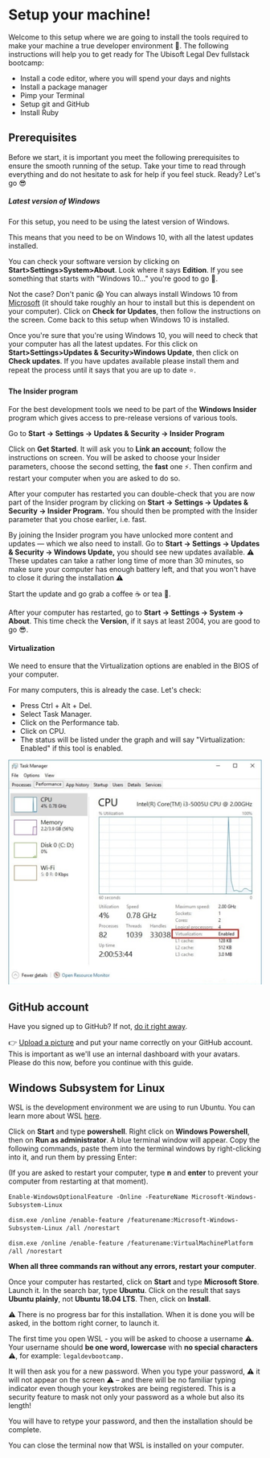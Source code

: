 # Setup your machine!


Welcome to this setup where we are going to install the tools required to make your machine a true developer environment 💪. The following instructions will help you to get ready for The Ubisoft Legal Dev fullstack bootcamp:

- Install a code editor, where you will spend your days and nights
- Install a package manager
- Pimp your Terminal
- Setup git and GitHub
- Install Ruby


## Prerequisites


Before we start, it is important you meet the following prerequisites to ensure the smooth running of the setup. Take your time to read through everything and do not hesitate to ask for help if you feel stuck. Ready? Let's go 😎

##### Latest version of Windows
For this setup, you need to be using the latest version of Windows.

This means that you need to be on Windows 10, with all the latest updates installed.

You can check your software version by clicking on **Start>Settings>System>About**. Look where it says **Edition**. If you see something that starts with "Windows 10..." you're good to go 💪.

Not the case? Don't panic 😱 You can always install Windows 10 from [Microsoft](https://www.microsoft.com/en-gb/windows/get-windows-10) (it should take roughly an hour to install but this is dependent on your computer). Click on **Check for Updates**, then follow the instructions on the screen. Come back to this setup when Windows 10 is installed.

Once you're sure that you're using Windows 10, you will need to check that your computer has all the latest updates. For this click on **Start>Settings>Updates & Security>Windows Update**, then click on **Check updates**. If you have updates available please install them and repeat the process until it says that you are up to date ⭐.

#### The Insider program

For the best development tools we need to be part of the **Windows Insider** program which gives access to pre-release versions of various tools.

Go to **Start → Settings → Updates & Security → Insider Program**

Click on **Get Started**. It will ask you to **Link an account**; follow the instructions on screen. You will be asked to choose your Insider parameters, choose the second setting, the **fast** one ⚡. Then confirm and restart your computer when you are asked to do so.

After your computer has restarted you can double-check that you are now part of the Insider program by clicking on **Start → Settings → Updates & Security → Insider Program.** You should then be prompted with the Insider parameter that you chose earlier, i.e. fast.

By joining the Insider program you have unlocked more content and updates — which we also need to install. Go to **Start → Settings → Updates & Security → Windows Update,** you should see new updates available. ⚠️ These updates can take a rather long time of more than 30 minutes, so make sure your computer has enough battery left, and that you won't have to close it during the installation ⚠️

Start the update and go grab a coffee ☕ or tea 🍵.

After your computer has restarted, go to **Start → Settings → System → About**. This time check the **Version**, if it says at least 2004, you are good to go 😎.

#### Virtualization

We need to ensure that the Virtualization options are enabled in the BIOS of your computer.

For many computers, this is already the case. Let's check:

- Press Ctrl + Alt + Del.
- Select Task Manager.
- Click on the Performance tab.
- Click on CPU.
- The status will be listed under the graph and will say "Virtualization: Enabled" if this tool is enabled.

![CPU](CPU.png)

## GitHub account


Have you signed up to GitHub? If not, [do it right away](https://github.com/).

👉 [Upload a picture](https://github.com/settings/profile) and put your name correctly on your GitHub account. This is important as we'll use an internal dashboard with your avatars. Please do this now, before you continue with this guide.

## Windows Subsystem for Linux


WSL is the development environment we are using to run Ubuntu. You can learn more about WSL [here](https://docs.microsoft.com/en-us/windows/wsl/faq).

Click on **Start** and type **powershell**. Right click on **Windows Powershell**, then on **Run as administrator**. A blue terminal window will appear. Copy the following commands, paste them into the terminal windows by right-clicking into it, and run them by pressing Enter:

(If you are asked to restart your computer, type **n** and **enter** to prevent your computer from restarting at that moment).

```cli
Enable-WindowsOptionalFeature -Online -FeatureName Microsoft-Windows-Subsystem-Linux
```

```cli
dism.exe /online /enable-feature /featurename:Microsoft-Windows-Subsystem-Linux /all /norestart
```

````cli
dism.exe /online /enable-feature /featurename:VirtualMachinePlatform /all /norestart
````

**When all three commands ran without any errors, restart your computer**.

Once your computer has restarted, click on **Start** and type **Microsoft Store**. Launch it. In the search bar, type **Ubuntu**. Click on the result that says **Ubuntu plainly**, not **Ubuntu 18.04 LTS**. Then, click on **Install**.

⚠️ There is no progress bar for this installation. When it is done you will be asked, in the bottom right corner, to launch it.

The first time you open WSL - you will be asked to choose a username ⚠️. Your username should **be one word, lowercase** with **no special characters** ⚠️, for example: `legaldevbootcamp.`

It will then ask you for a new password. When you type your password, ⚠️ it will not appear on the screen ⚠️ – and there will be no familiar typing indicator even though your keystrokes are being registered. This is a security feature to mask not only your password as a whole but also its length!

You will have to retype your password, and then the installation should be complete.

You can close the terminal now that WSL is installed on your computer.
